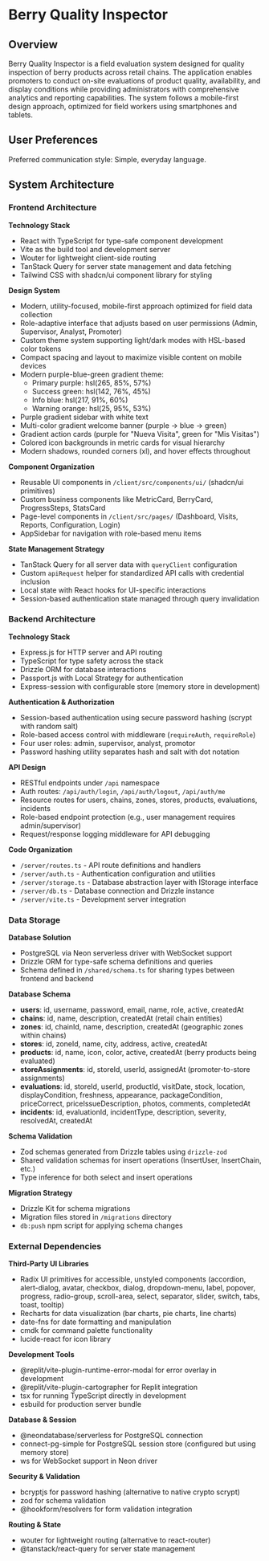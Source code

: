# Berry Quality Inspector

## Overview

Berry Quality Inspector is a field evaluation system designed for quality inspection of berry products across retail chains. The application enables promoters to conduct on-site evaluations of product quality, availability, and display conditions while providing administrators with comprehensive analytics and reporting capabilities. The system follows a mobile-first design approach, optimized for field workers using smartphones and tablets.

## User Preferences

Preferred communication style: Simple, everyday language.

## System Architecture

### Frontend Architecture

**Technology Stack**
- React with TypeScript for type-safe component development
- Vite as the build tool and development server
- Wouter for lightweight client-side routing
- TanStack Query for server state management and data fetching
- Tailwind CSS with shadcn/ui component library for styling

**Design System**
- Modern, utility-focused, mobile-first approach optimized for field data collection
- Role-adaptive interface that adjusts based on user permissions (Admin, Supervisor, Analyst, Promoter)
- Custom theme system supporting light/dark modes with HSL-based color tokens
- Compact spacing and layout to maximize visible content on mobile devices
- Modern purple-blue-green gradient theme:
  - Primary purple: hsl(265, 85%, 57%)
  - Success green: hsl(142, 76%, 45%)
  - Info blue: hsl(217, 91%, 60%)
  - Warning orange: hsl(25, 95%, 53%)
- Purple gradient sidebar with white text
- Multi-color gradient welcome banner (purple → blue → green)
- Gradient action cards (purple for "Nueva Visita", green for "Mis Visitas")
- Colored icon backgrounds in metric cards for visual hierarchy
- Modern shadows, rounded corners (xl), and hover effects throughout

**Component Organization**
- Reusable UI components in `/client/src/components/ui/` (shadcn/ui primitives)
- Custom business components like MetricCard, BerryCard, ProgressSteps, StatsCard
- Page-level components in `/client/src/pages/` (Dashboard, Visits, Reports, Configuration, Login)
- AppSidebar for navigation with role-based menu items

**State Management Strategy**
- TanStack Query for all server data with `queryClient` configuration
- Custom `apiRequest` helper for standardized API calls with credential inclusion
- Local state with React hooks for UI-specific interactions
- Session-based authentication state managed through query invalidation

### Backend Architecture

**Technology Stack**
- Express.js for HTTP server and API routing
- TypeScript for type safety across the stack
- Drizzle ORM for database interactions
- Passport.js with Local Strategy for authentication
- Express-session with configurable store (memory store in development)

**Authentication & Authorization**
- Session-based authentication using secure password hashing (scrypt with random salt)
- Role-based access control with middleware (`requireAuth`, `requireRole`)
- Four user roles: admin, supervisor, analyst, promotor
- Password hashing utility separates hash and salt with dot notation

**API Design**
- RESTful endpoints under `/api` namespace
- Auth routes: `/api/auth/login`, `/api/auth/logout`, `/api/auth/me`
- Resource routes for users, chains, zones, stores, products, evaluations, incidents
- Role-based endpoint protection (e.g., user management requires admin/supervisor)
- Request/response logging middleware for API debugging

**Code Organization**
- `/server/routes.ts` - API route definitions and handlers
- `/server/auth.ts` - Authentication configuration and utilities
- `/server/storage.ts` - Database abstraction layer with IStorage interface
- `/server/db.ts` - Database connection and Drizzle instance
- `/server/vite.ts` - Development server integration

### Data Storage

**Database Solution**
- PostgreSQL via Neon serverless driver with WebSocket support
- Drizzle ORM for type-safe schema definitions and queries
- Schema defined in `/shared/schema.ts` for sharing types between frontend and backend

**Database Schema**
- **users**: id, username, password, email, name, role, active, createdAt
- **chains**: id, name, description, createdAt (retail chain entities)
- **zones**: id, chainId, name, description, createdAt (geographic zones within chains)
- **stores**: id, zoneId, name, city, address, active, createdAt
- **products**: id, name, icon, color, active, createdAt (berry products being evaluated)
- **storeAssignments**: id, storeId, userId, assignedAt (promoter-to-store assignments)
- **evaluations**: id, storeId, userId, productId, visitDate, stock, location, displayCondition, freshness, appearance, packageCondition, priceCorrect, priceIssueDescription, photos, comments, completedAt
- **incidents**: id, evaluationId, incidentType, description, severity, resolvedAt, createdAt

**Schema Validation**
- Zod schemas generated from Drizzle tables using `drizzle-zod`
- Shared validation schemas for insert operations (InsertUser, InsertChain, etc.)
- Type inference for both select and insert operations

**Migration Strategy**
- Drizzle Kit for schema migrations
- Migration files stored in `/migrations` directory
- `db:push` npm script for applying schema changes

### External Dependencies

**Third-Party UI Libraries**
- Radix UI primitives for accessible, unstyled components (accordion, alert-dialog, avatar, checkbox, dialog, dropdown-menu, label, popover, progress, radio-group, scroll-area, select, separator, slider, switch, tabs, toast, tooltip)
- Recharts for data visualization (bar charts, pie charts, line charts)
- date-fns for date formatting and manipulation
- cmdk for command palette functionality
- lucide-react for icon library

**Development Tools**
- @replit/vite-plugin-runtime-error-modal for error overlay in development
- @replit/vite-plugin-cartographer for Replit integration
- tsx for running TypeScript directly in development
- esbuild for production server bundle

**Database & Session**
- @neondatabase/serverless for PostgreSQL connection
- connect-pg-simple for PostgreSQL session store (configured but using memory store)
- ws for WebSocket support in Neon driver

**Security & Validation**
- bcryptjs for password hashing (alternative to native crypto scrypt)
- zod for schema validation
- @hookform/resolvers for form validation integration

**Routing & State**
- wouter for lightweight routing (alternative to react-router)
- @tanstack/react-query for server state management